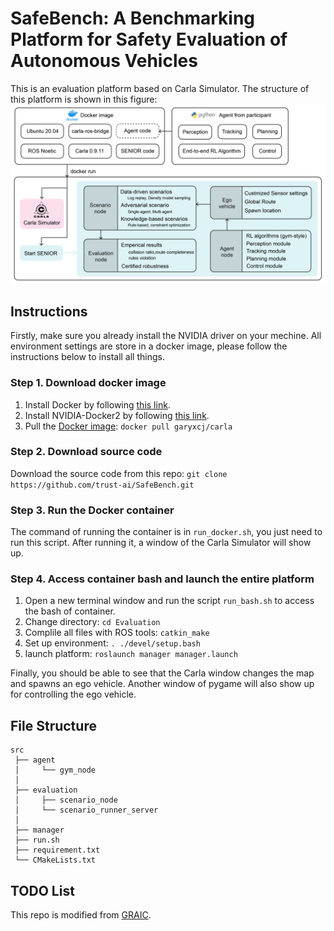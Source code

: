<!--
 * @Author: Wenhao Ding
 * @Email: wenhaod@andrew.cmu.edu
 * @Date: 2021-07-18 21:43:53
 * @LastEditTime: 2021-08-25 19:45:48
 * @Description: 
-->
# SafeBench: A Benchmarking Platform for Safety Evaluation of Autonomous Vehicles

This is an evaluation platform based on Carla Simulator. The structure of this platform is shown in this figure:
![pipeline](./misc/pipeline.png)

## Instructions

Firstly, make sure you already install the NVIDIA driver on your mechine. All environment settings are store in a docker image, please follow the instructions below to install all things.

### Step 1. Download docker image

1. Install Docker by following [this link](https://docs.docker.com/engine/install/ubuntu/).
2. Install NVIDIA-Docker2 by following [this link](https://docs.nvidia.com/datacenter/cloud-native/container-toolkit/install-guide.html#docker).
3. Pull the [Docker image](https://hub.docker.com/r/garyxcj/carla): `docker pull garyxcj/carla`

### Step 2. Download source code

Download the source code from this repo: 
`git clone https://github.com/trust-ai/SafeBench.git`

### Step 3. Run the Docker container

The command of running the container is in `run_docker.sh`, you just need to run this script. After running it, a window of the Carla Simulator will show up.

### Step 4. Access container bash and launch the entire platform

1. Open a new terminal window and run the script `run_bash.sh` to access the bash of container.
2. Change directory: `cd Evaluation`
3. Complile all files with ROS tools: `catkin_make`
4. Set up environment: `. ./devel/setup.bash`
5. launch platform: `roslaunch manager manager.launch`

Finally, you should be able to see that the Carla window changes the map and spawns an ego vehicle. Another window of pygame will also show up for controlling the ego vehicle.

## File Structure

```
src
 ├── agent
 │     └── gym_node
 │
 ├── evaluation
 │     ├── scenario_node
 │     └── scenario_runner_server
 │
 ├── manager
 ├── run.sh
 ├── requirement.txt
 └── CMakeLists.txt
```

## TODO List

This repo is modified from [GRAIC](https://github.com/PoPGRI/Race).
